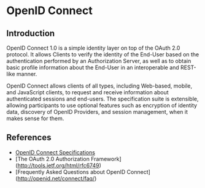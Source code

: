 # OpenID Connect

## Introduction

OpenID Connect 1.0 is a simple identity layer on top of the OAuth 2.0 protocol. It allows Clients to verify the identity of the End-User based on the authentication performed by an Authorization Server, as well as to obtain basic profile information about the End-User in an interoperable and REST-like manner.

OpenID Connect allows clients of all types, including Web-based, mobile, and JavaScript clients, to request and receive information about authenticated sessions and end-users. The specification suite is extensible, allowing participants to use optional features such as encryption of identity data, discovery of OpenID Providers, and session management, when it makes sense for them.

## References
- [OpenID Connect Specifications](http://openid.net/connect/)
- [The OAuth 2.0 Authorization Framework] (http://tools.ietf.org/html/rfc6749)
- [Frequently Asked Questions about OpenID Connect] (http://openid.net/connect/faq/)
